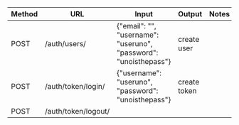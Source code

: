  Method | URL               | Input      | Output                              | Notes                                              |
| ------ | ----------------- | ---------- | ----------------------------------- | -------------------------------------------------- |
| POST    | /auth/users/| {"email": "", "username": "useruno", "password": "unoisthepass"}| create user
|POST |/auth/token/login/| {"username": "useruno", "password": "unoisthepass"} | create token|
|POST| /auth/token/logout/| | |
